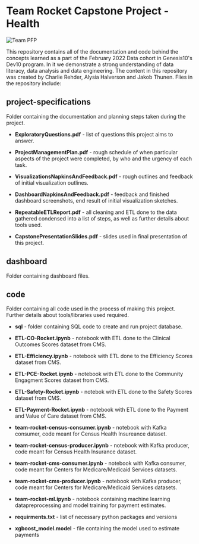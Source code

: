 # Team Rocket Capstone Project - Health

![Team PFP](https://static1.cbrimages.com/wordpress/wp-content/uploads/2021/09/pokemon-team-rocket-1274884-2.jpg)

This repository contains all of the documentation and code behind the concepts learned as a part of the February 2022 Data cohort in Genesis10's Dev10 program. In it we demonstrate a strong understanding of data literacy, data analysis and data engineering. The content in this repository was created by Charlie Rehder, Alysia Halverson and Jakob Thunen. Flies in the repository include:

## project-specifications

Folder containing the documentation and planning steps taken during the project.

  * **ExploratoryQuestions.pdf** - list of questions this project aims to answer.

  * **ProjectManagementPlan.pdf** - rough schedule of when particular aspects of the project were completed, by who and the urgency of each task.

  * **VisualizationsNapkinsAndFeedback.pdf** - rough outlines and feedback of initial visualization outlines.

  * **DashboardNapkinsAndFeedback.pdf** - feedback and finished dashboard screenshots, end result of initial visualization sketches.

  * **RepeatableETLReport.pdf** - all cleaning and ETL done to the data gathered condensed into a list of steps, as well as further details about tools used.

  * **CapstonePresentationSlides.pdf** - slides used in final presentation of this project.

## dashboard

Folder containing dashboard files.

## code

Folder containing all code used in the process of making this project. Further details about tools/libraries used required.

  * **sql** - folder containing SQL code to create and run project database.

  * **ETL-CO-Rocket.ipynb** - notebook with ETL done to the Clinical Outcomes Scores dataset from CMS.

  * **ETL-Efficiency.ipynb** - notebook with ETL done to the Efficiency Scores dataset from CMS.

  * **ETL-PCE-Rocket.ipynb** - notebook with ETL done to the Community Engagment Scores dataset from CMS.

  * **ETL-Safety-Rocket.ipynb** - notebok with ETL done to the Safety Scores dataset from CMS.

  * **ETL-Payment-Rocket.ipynb** - notebook with ETL done to the Payment and Value of Care dataset from CMS.

  * **team-rocket-census-consumer.ipynb** - notebook with Kafka consumer, code meant for Census Health Insureance dataset.

  * **team-rocket-census-producer.ipynb** - notebook with Kafka producer, code meant for Census Health Insurance dataset.

  * **team-rocket-cms-consumer.ipynb** - notebook with Kafka consumer, code meant for Centers for Medicare/Medicaid Services datasets.

  * **team-rocket-cms-producer.ipynb** - notebook with Kafka producer, code meant for Centers for Medicare/Medicaid Services datasets.

  * **team-rocket-ml.ipynb** - notebook containing machine learning datapreprocessing and model training for payment estimates.

  * **requirments.txt** - list of necessary python packages and versions

  * **xgboost_model.model** - file containing the model used to estimate payments
